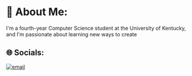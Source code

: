 # 💫 About Me:
I'm a fourth-year Computer Science student at the University of Kentucky, and I'm passionate about learning new ways to create


## 🌐 Socials:
[![email](https://img.shields.io/badge/Email-D14836?logo=gmail&logoColor=white)](mailto:ramtinmat@gmail.com) 

<!-- Proudly created with GPRM ( https://gprm.itsvg.in ) -->

